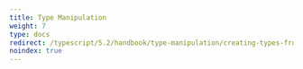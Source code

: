```yaml
---
title: Type Manipulation
weight: 7
type: docs
redirect: /typescript/5.2/handbook/type-manipulation/creating-types-from-types
noindex: true
---
```

